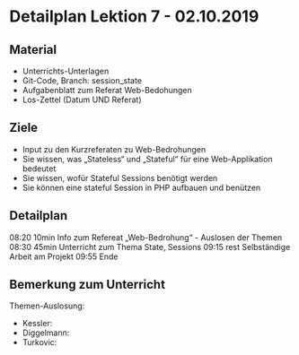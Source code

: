 Detailplan Lektion 7 - 02.10.2019
============================================

Material
--------

* Unterrichts-Unterlagen
* Git-Code, Branch: session_state
* Aufgabenblatt zum Referat Web-Bedohungen
* Los-Zettel (Datum UND Referat)

Ziele
-----

* Input zu den Kurzreferaten zu Web-Bedrohungen
* Sie wissen, was „Stateless“ und „Stateful“ für eine Web-Applikation bedeutet
* Sie wissen, wofür Stateful Sessions benötigt werden
* Sie können eine stateful Session in PHP aufbauen und benützen

Detailplan
----------

08:20 10min Info zum Refereat „Web-Bedrohung“ - Auslosen der Themen
08:30 45min Unterricht zum Thema State, Sessions
09:15 rest Selbständige Arbeit am Projekt
09:55 Ende


Bemerkung zum Unterricht
------------------------


Themen-Auslosung:

* Kessler:
* Diggelmann:
* Turkovic:
